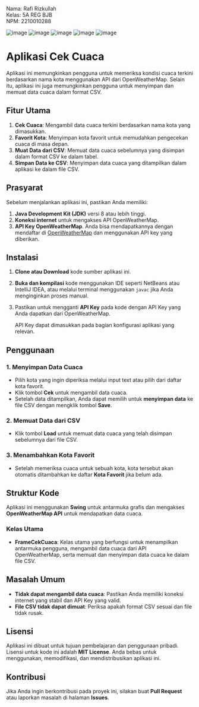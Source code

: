 Nama: Rafi Rizkullah  
Kelas: 5A REG BJB  
NPM: 2210010288

![image](https://github.com/user-attachments/assets/a8f39413-33db-44f4-ab4b-c5b548272d97)
![image](https://github.com/user-attachments/assets/25c442c0-1bfa-41ae-8d4c-4dc37febe56b)
![image](https://github.com/user-attachments/assets/7403b117-ccb5-41e9-a0f2-0fca6dd74424)
![image](https://github.com/user-attachments/assets/24e12f8a-e42e-4621-89ba-dabd0f1d8ba8)
![image](https://github.com/user-attachments/assets/8dbdc371-b894-4249-a66b-d479c2b7cc04)


# Aplikasi Cek Cuaca

Aplikasi ini memungkinkan pengguna untuk memeriksa kondisi cuaca terkini berdasarkan nama kota menggunakan API dari OpenWeatherMap. Selain itu, aplikasi ini juga memungkinkan pengguna untuk menyimpan dan memuat data cuaca dalam format CSV.

## Fitur Utama
1. **Cek Cuaca**: Mengambil data cuaca terkini berdasarkan nama kota yang dimasukkan.
2. **Favorit Kota**: Menyimpan kota favorit untuk memudahkan pengecekan cuaca di masa depan.
3. **Muat Data dari CSV**: Memuat data cuaca sebelumnya yang disimpan dalam format CSV ke dalam tabel.
4. **Simpan Data ke CSV**: Menyimpan data cuaca yang ditampilkan dalam aplikasi ke dalam file CSV.

## Prasyarat
Sebelum menjalankan aplikasi ini, pastikan Anda memiliki:
1. **Java Development Kit (JDK)** versi 8 atau lebih tinggi.
2. **Koneksi internet** untuk mengakses API OpenWeatherMap.
3. **API Key OpenWeatherMap**. Anda bisa mendapatkannya dengan mendaftar di [OpenWeatherMap](https://openweathermap.org/api) dan menggunakan API key yang diberikan.

## Instalasi
1. **Clone atau Download** kode sumber aplikasi ini.
2. **Buka dan kompilasi** kode menggunakan IDE seperti NetBeans atau IntelliJ IDEA, atau melalui terminal menggunakan `javac` jika Anda menginginkan proses manual.
3. Pastikan untuk mengganti **API Key** pada kode dengan API Key yang Anda dapatkan dari OpenWeatherMap.

   API Key dapat dimasukkan pada bagian konfigurasi aplikasi yang relevan.

## Penggunaan
### 1. Menyimpan Data Cuaca
   - Pilih kota yang ingin diperiksa melalui input text atau pilih dari daftar kota favorit.
   - Klik tombol **Cek** untuk mengambil data cuaca.
   - Setelah data ditampilkan, Anda dapat memilih untuk **menyimpan data** ke file CSV dengan mengklik tombol **Save**.

### 2. Memuat Data dari CSV
   - Klik tombol **Load** untuk memuat data cuaca yang telah disimpan sebelumnya dari file CSV.

### 3. Menambahkan Kota Favorit
   - Setelah memeriksa cuaca untuk sebuah kota, kota tersebut akan otomatis ditambahkan ke daftar **Kota Favorit** jika belum ada.

## Struktur Kode
Aplikasi ini menggunakan **Swing** untuk antarmuka grafis dan mengakses **OpenWeatherMap API** untuk mendapatkan data cuaca.

### Kelas Utama
- **FrameCekCuaca**: Kelas utama yang berfungsi untuk menampilkan antarmuka pengguna, mengambil data cuaca dari API OpenWeatherMap, serta memuat dan menyimpan data cuaca ke dalam file CSV.

## Masalah Umum
- **Tidak dapat mengambil data cuaca**: Pastikan Anda memiliki koneksi internet yang stabil dan API Key yang valid.
- **File CSV tidak dapat dimuat**: Periksa apakah format CSV sesuai dan file tidak rusak.

## Lisensi
Aplikasi ini dibuat untuk tujuan pembelajaran dan penggunaan pribadi. Lisensi untuk kode ini adalah **MIT License**. Anda bebas untuk menggunakan, memodifikasi, dan mendistribusikan aplikasi ini.

## Kontribusi
Jika Anda ingin berkontribusi pada proyek ini, silakan buat **Pull Request** atau laporkan masalah di halaman **Issues**.
